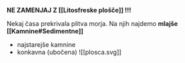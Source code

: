 **NE ZAMENJAJ Z [[Litosfreske plošče]] !!!**

Nekaj časa prekrivala plitva morja. 
Na njih najdemo **mlajše [[Kamnine#Sedimentne]]**
- najstarejše kamnine
- konkavna (ubočena)
![[plosca.svg]]